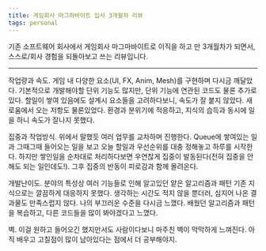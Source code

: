 ```yaml
---
title: 게임회사 마그마바이트 입사 3개월차 리뷰
tags: personal
---
```


 기존 소프트웨어 회사에서 게임회사 마그마바이트로 이직을 하고 만 3개월차가 되면서, 스스로/회사 경험을 되돌아보고 쓰는 리뷰입니다. 

<!--more-->

---

 작업량과 속도. 게임 내 다양한 요소(UI, FX, Anim, Mesh)를 구현하며 다시금 깨달았다. 기본적으로 개발해야할 단위 기능도 많지만, 단위 기능에 연관된 코드도 물론 추가로 있다. 할일이 쌓여 있음에도 설계시 요소들을 고려하다보니, 속도가 잘 붙지 않았다. 새로움에서 오는 저항도 물론있었다. 환경과 분위기에 적응하고, 지식의 습득과 동시에 일을 하니 속도가 잘나지 못했다. 

 집중과 작업방식. 위에서 말했듯 여러 업무를 교차하며 진행한다. Queue에 쌓여있는 일과 그때그때 들어오는 일을 보고 오늘 할일과 우선순위를 대충 정해놓고 하루를 시작한다. 하지만 쌓인일을 순차대로 처리하다보면 우연찮게 집중이 발동된다(전혀 집중을 안해도 되는 일인데도!). 그후 집중의 반동이 피로감과 함께 몰려온다.

개발난이도. 분야의 특성상 여러 기능들로 인해 알고있던 얕은 알고리즘과 패턴 기존 지식으로는 깔끔하게 대응하지 못했다. 생각하는 시간도 적지 않을 뿐더러, 심지어 나온 결과물도 만족스럽지 않다. 나의 부끄러운 수준을 다시금 느꼈다. 배웠던 알고리즘과 패턴을 복습하고, 다른 코드들을 많이 봐야겠다고 느꼈다. 

벽. 이걸 원하고 들어오긴 했지만서도 사람이다보니 마주친 벽이 막막하게 느껴진다. 아직 배우고 고칠점이 많이 남아있다는 점에서 더 공부해야지.